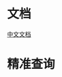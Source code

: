 # 文档
[中文文档](https://www.elastic.co/guide/cn/elasticsearch/guide/current/_who_should_read_this_book.html)

# 精准查询
